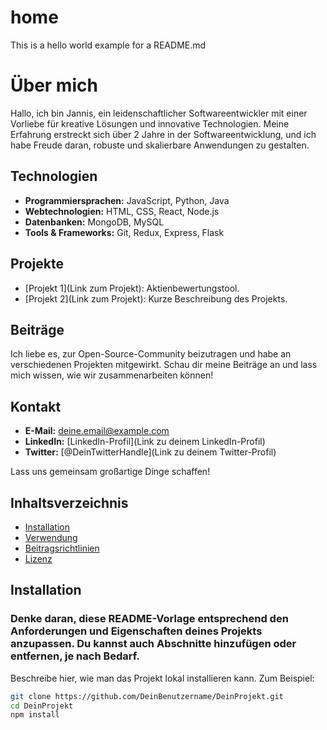 # home
This is a hello world example for a README.md

# Über mich

Hallo, ich bin Jannis, ein leidenschaftlicher Softwareentwickler mit einer Vorliebe für kreative Lösungen und innovative Technologien. Meine Erfahrung erstreckt sich über 2 Jahre in der Softwareentwicklung, und ich habe Freude daran, robuste und skalierbare Anwendungen zu gestalten.

## Technologien

- **Programmiersprachen:** JavaScript, Python, Java
- **Webtechnologien:** HTML, CSS, React, Node.js
- **Datenbanken:** MongoDB, MySQL
- **Tools & Frameworks:** Git, Redux, Express, Flask

## Projekte

- [Projekt 1](Link zum Projekt): Aktienbewertungstool.
- [Projekt 2](Link zum Projekt): Kurze Beschreibung des Projekts.

## Beiträge

Ich liebe es, zur Open-Source-Community beizutragen und habe an verschiedenen Projekten mitgewirkt. Schau dir meine Beiträge an und lass mich wissen, wie wir zusammenarbeiten können!

## Kontakt

- **E-Mail:** deine.email@example.com
- **LinkedIn:** [LinkedIn-Profil](Link zu deinem LinkedIn-Profil)
- **Twitter:** [@DeinTwitterHandle](Link zu deinem Twitter-Profil)

Lass uns gemeinsam großartige Dinge schaffen!

## Inhaltsverzeichnis

- [Installation](#installation)
- [Verwendung](#verwendung)
- [Beitragsrichtlinien](#beitragsrichtlinien)
- [Lizenz](#lizenz)

## Installation
### Denke daran, diese README-Vorlage entsprechend den Anforderungen und Eigenschaften deines Projekts anzupassen. Du kannst auch Abschnitte hinzufügen oder entfernen, je nach Bedarf.

Beschreibe hier, wie man das Projekt lokal installieren kann. Zum Beispiel:

```bash
git clone https://github.com/DeinBenutzername/DeinProjekt.git
cd DeinProjekt
npm install









